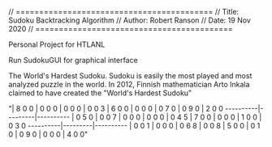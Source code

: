 // ==========================================
//  Title:  Sudoku Backtracking Algorithm
//  Author: Robert Ranson
//  Date:   19 Nov 2020
// ==========================================

Personal Project for HTLANL

Run SudokuGUI for graphical interface


The World's Hardest Sudoku. 
Sudoku is easily the most played and most analyzed puzzle in the world.
In 2012, Finnish mathematician Arto Inkala claimed to have created the "World's Hardest Sudoku"

"| 8  0  0 | 0  0  0 | 0  0  0 
| 0  0  3 | 6  0  0 | 0  0  0
| 0  7  0 | 0  9  0 | 2  0  0
----------|---------|----------
| 0  5  0 | 0  0  7 | 0  0  0
| 0  0  0 | 0  4  5 | 7  0  0
| 0  0  0 | 1  0  0 | 0  3  0
----------|---------|----------
| 0  0  1 | 0  0  0 | 0  6  8
| 0  0  8 | 5  0  0 | 0  1  0
| 0  9  0 | 0  0  0 | 4  0  0"
